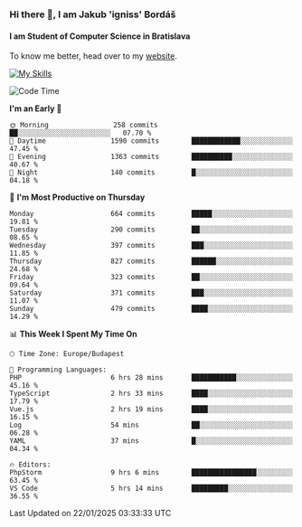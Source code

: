 ### Hi there 👋, I am Jakub 'igniss' Bordáš

#### I am Student of Computer Science in Bratislava
To know me better, head over to my [website](https://bordas.sk).

[![My Skills](https://skillicons.dev/icons?i=js,typescript,html,css,figma,svelte,vue,next,postgresql,nest,express,nodejs)](https://bordas.sk)


<!--START_SECTION:waka-->
![Code Time](http://img.shields.io/badge/Code%20Time-1%2C646%20hrs%2011%20mins-blue)

**I'm an Early 🐤** 

```text
🌞 Morning                258 commits         ██░░░░░░░░░░░░░░░░░░░░░░░   07.70 % 
🌆 Daytime                1590 commits        ████████████░░░░░░░░░░░░░   47.45 % 
🌃 Evening                1363 commits        ██████████░░░░░░░░░░░░░░░   40.67 % 
🌙 Night                  140 commits         █░░░░░░░░░░░░░░░░░░░░░░░░   04.18 % 
```
📅 **I'm Most Productive on Thursday** 

```text
Monday                   664 commits         █████░░░░░░░░░░░░░░░░░░░░   19.81 % 
Tuesday                  290 commits         ██░░░░░░░░░░░░░░░░░░░░░░░   08.65 % 
Wednesday                397 commits         ███░░░░░░░░░░░░░░░░░░░░░░   11.85 % 
Thursday                 827 commits         ██████░░░░░░░░░░░░░░░░░░░   24.68 % 
Friday                   323 commits         ██░░░░░░░░░░░░░░░░░░░░░░░   09.64 % 
Saturday                 371 commits         ███░░░░░░░░░░░░░░░░░░░░░░   11.07 % 
Sunday                   479 commits         ████░░░░░░░░░░░░░░░░░░░░░   14.29 % 
```


📊 **This Week I Spent My Time On** 

```text
🕑︎ Time Zone: Europe/Budapest

💬 Programming Languages: 
PHP                      6 hrs 28 mins       ███████████░░░░░░░░░░░░░░   45.16 % 
TypeScript               2 hrs 33 mins       ████░░░░░░░░░░░░░░░░░░░░░   17.79 % 
Vue.js                   2 hrs 19 mins       ████░░░░░░░░░░░░░░░░░░░░░   16.15 % 
Log                      54 mins             ██░░░░░░░░░░░░░░░░░░░░░░░   06.28 % 
YAML                     37 mins             █░░░░░░░░░░░░░░░░░░░░░░░░   04.34 % 

🔥 Editors: 
PhpStorm                 9 hrs 6 mins        ████████████████░░░░░░░░░   63.45 % 
VS Code                  5 hrs 14 mins       █████████░░░░░░░░░░░░░░░░   36.55 % 
```


 Last Updated on 22/01/2025 03:33:33 UTC
<!--END_SECTION:waka-->
